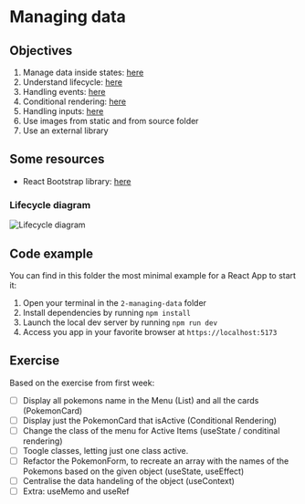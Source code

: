 # Managing data

## Objectives

1. Manage data inside states: [here](https://react.dev/learn/state-a-components-memory)
2. Understand lifecycle: [here](https://react.dev/learn/lifecycle-of-reactive-effects)
3. Handling events: [here](https://react.dev/learn/responding-to-events)
4. Conditional rendering: [here](https://react.dev/learn/conditional-rendering)
5. Handling inputs: [here](https://react.dev/reference/react-dom/components/input)
6. Use images from static and from source folder
7. Use an external library

## Some resources

- React Bootstrap library: [here](https://react-bootstrap.netlify.app/)

### Lifecycle diagram

![Lifecycle diagram](https://projects.wojtekmaj.pl/react-lifecycle-methods-diagram/)

## Code example

You can find in this folder the most minimal example for a React App to start it:

1. Open your terminal in the `2-managing-data` folder
2. Install dependencies by running `npm install`
3. Launch the local dev server by running `npm run dev`
4. Access you app in your favorite browser at `https://localhost:5173`

## Exercise

Based on the exercise from first week:

- [ ] Display all pokemons name in the Menu (List) and all the cards (PokemonCard)
- [ ] Display just the PokemonCard that isActive (Conditional Rendering)
- [ ] Change the class of the menu for Active Items (useState / conditinal rendering)
- [ ] Toogle classes, letting just one class active.
- [ ] Refactor the PokemonForm, to recreate an array with the names of the Pokemons based on the given object (useState, useEffect)
- [ ] Centralise the data handeling of the object (useContext)
- [ ] Extra: useMemo and useRef
